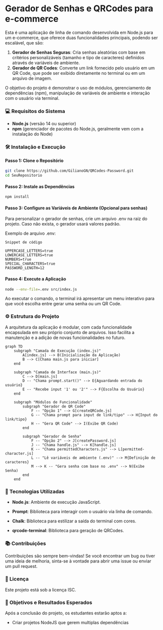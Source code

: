 # Gerador de Senhas e QRCodes para e-commerce
Esta é uma aplicação de linha de comando desenvolvida em Node.js para um e-commerce, que oferece duas funcionalidades principais, podendo ser escalável, que são:
1. __Gerador de Senhas Seguras__: Cria senhas aleatórias com base em critérios personalizáveis (tamanho e tipo de caracteres) definidos através de variáveis de ambiente.
2. __Gerador de QR Codes__: Converte um link fornecido pelo usuário em um QR Code, que pode ser exibido diretamente no terminal ou em um arquivo de imagem.

O objetivo do projeto é demonstrar o uso de módulos, gerenciamento de dependências (npm), manipulação de variáveis de ambiente e interação com o usuário via terminal.

### 💻  Requisitos do Sistema
* __Node.js__ (versão 14 ou superior)
* __npm__ (gerenciador de pacotes do Node.js, geralmente vem com a instalação do Node)

### 🛠️  Instalação e Execução
#### Passo 1: Clone o Repositório
```Bash
git clone https://github.com/GilianoGN/QRCodes-Password.git
cd SeuRepositorio
```
#### Passo 2: Instale as Dependências
```Bash
npm install
```
#### Passo 3: Configure as Variáveis de Ambiente (Opcional para senhas)
Para personalizar o gerador de senhas, crie um arquivo .env na raiz do projeto. Caso não exista, o gerador usará valores padrão.

Exemplo de arquivo .env:

```
Snippet de código
```
```
UPPERCASE_LETTERS=true
LOWERCASE_LETTERS=true
NUMBERS=true
SPECIAL_CHARACTERS=true
PASSWORD_LENGTH=12
```

#### Passo 4: Execute a Aplicação
```Bash
node --env-file=.env src/index.js
```
Ao executar o comando, o terminal irá apresentar um menu interativo para que você escolha entre gerar uma senha ou um QR Code.

### ⚙️  Estrutura do Projeto
A arquitetura da aplicação é modular, com cada funcionalidade encapsulada em seu próprio conjunto de arquivos. Isso facilita a manutenção e a adição de novas funcionalidades no futuro.
```mermaid
graph TD
    subgraph "Camada de Execução (index.js)"
        A[index.js] --> B(Inicialização da Aplicação)
        B --> C[Chama main.js para iniciar]
    end

    subgraph "Camada de Interface (main.js)"
        C --> D[main.js]
        D -- "Chama prompt.start()" --> E{Aguardando entrada do usuário}
        E -- "Recebe input '1' ou '2'" --> F{Escolha do Usuário}
    end

    subgraph "Módulos de Funcionalidade"
        subgraph "Gerador de QR Code"
            F -- "Opção 1" --> G[createQRCode.js]
            G -- "Chama prompt para input de link/tipo" --> H{Input do link/tipo}
            H -- "Gera QR Code" --> I(Exibe QR Code)
        end

        subgraph "Gerador de Senha"
            F -- "Opção 2" --> J[createPassword.js]
            J -- "Chama handle.js" --> K[handle.js]
            K -- "Chama permittedCharacters.js" --> L[permitted-character.js]
            L -- "Lê variáveis de ambiente (.env)" --> M{Definição de caracteres}
            M --> K -- "Gera senha com base no .env" --> N(Exibe Senha)
        end
    end
```

### 🔬  Tecnologias Utilizadas
* __Node.js__: Ambiente de execução JavaScript.

* __Prompt__: Biblioteca para interagir com o usuário via linha de comando.

* __Chalk__: Biblioteca para estilizar a saída do terminal com cores.

* __qrcode-terminal__: Biblioteca para geração de QRCodes.

### 📚  Contribuições
Contribuições são sempre bem-vindas! Se você encontrar um bug ou tiver uma ideia de melhoria, sinta-se à vontade para abrir uma issue ou enviar um pull request.

### 📓  Licença
Este projeto está sob a licença ISC.

### 🎯  Objetivos e Resultados Esperados
Após a conclusão do projeto, os estudantes estarão aptos a:
* Criar projetos NodeJS que gerem multiplas dependências
